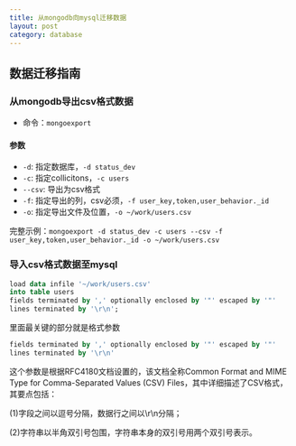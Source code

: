 ```yaml
---
title: 从mongodb向mysql迁移数据
layout: post
category: database
---
```


## 数据迁移指南

### 从mongodb导出csv格式数据

- 命令：`mongoexport`
#### 参数
- `-d`: 指定数据库，`-d status_dev`
- `-c`: 指定collicitons，`-c users`
- `--csv`: 导出为csv格式
- `-f`: 指定导出的列，csv必须，`-f user_key,token,user_behavior._id`
- `-o`: 指定导出文件及位置，`-o ~/work/users.csv`

完整示例：`mongoexport -d status_dev -c users --csv -f user_key,token,user_behavior._id -o ~/work/users.csv`


### 导入csv格式数据至mysql

```sql
load data infile '~/work/users.csv'
into table users
fields terminated by ',' optionally enclosed by '"' escaped by '"'
lines terminated by '\r\n';
```

里面最关键的部分就是格式参数

```sql
fields terminated by ',' optionally enclosed by '"' escaped by '"'
lines terminated by '\r\n'
```
这个参数是根据RFC4180文档设置的，该文档全称Common Format and MIME Type for Comma-Separated Values (CSV) Files，其中详细描述了CSV格式，其要点包括：

(1)字段之间以逗号分隔，数据行之间以\r\n分隔；

(2)字符串以半角双引号包围，字符串本身的双引号用两个双引号表示。
